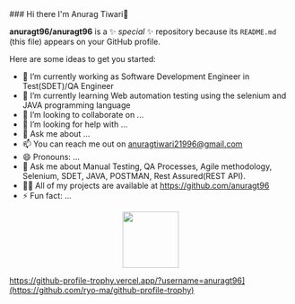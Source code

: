 
<div>
  ### Hi there I'm Anurag Tiwari👋
</div>

**anuragt96/anuragt96** is a ✨ _special_ ✨ repository because its `README.md` (this file) appears on your GitHub profile.

Here are some ideas to get you started:

- 🔭 I’m currently working as Software Development Engineer in Test(SDET)/QA Engineer
- 🌱 I’m currently learning Web automation testing using the selenium and JAVA programming language
- 👯 I’m looking to collaborate on ...
- 🤔 I’m looking for help with ...
- 💬 Ask me about ...
- 📫 You can reach me out on anuragtiwari21996@gmail.com
- 😄 Pronouns: ...
- 💬 Ask me about Manual Testing, QA Processes, Agile methodology, Selenium, SDET, JAVA, POSTMAN, Rest Assured(REST API).
- 👨‍💻 All of my projects are available at https://github.com/anuragt96
- ⚡ Fun fact: ...



<div id="header" align="center">
  <img src="https://media.giphy.com/media/v1.Y2lkPTc5MGI3NjExZjhjeWJzbWtjYTF5dHJqbDlhaHZyeng2cGt2aGI1ajdwbDFoaXYxeiZlcD12MV9pbnRlcm5hbF9naWZfYnlfaWQmY3Q9cw/1sMGC0XjA1Hk58wppo/giphy.gif" width="100"/>
</div>


https://github-profile-trophy.vercel.app/?username=anuragt96](https://github.com/ryo-ma/github-profile-trophy)
